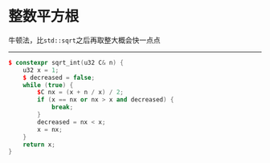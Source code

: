 # 整数平方根

牛顿法，比`std::sqrt`之后再取整大概会快一点点

------

```cpp
$ constexpr sqrt_int(u32 C& n) {
    u32 x = 1;
    $ decreased = false;
    while (true) {
        $C nx = (x + n / x) / 2;
        if (x == nx or nx > x and decreased) {
            break;
        }
        decreased = nx < x;
        x = nx;
    }
    return x;
}

```
